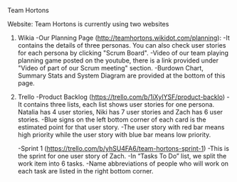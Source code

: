 Team Hortons

Website:
Team Hortons is currently using two websites
1. Wikia
	-Our Planning Page (http://teamhortons.wikidot.com/planning):
		-It contains the details of three personas. You can also check user stories for each persona by clicking "Scrum Board".
		-Video of our team playing planning game posted on the youtube, there is a link provided under "Video of part of our Scrum meeting" section.
        -Burdown Chart, Summary Stats and System Diagram are provided at the bottom of this page.


2. Trello
	-Product Backlog (https://trello.com/b/1iXylYSF/product-backlo)
		-It contains three lists, each list shows user stories for one persona. Natalia has 4 user stories, Niki has 7 user stories and Zach has 6 user stories.
		-Blue signs on the left bottom corner of each card is the estimated point for that user story.
		-The user story with red bar means high priority while the user story with blue bar means low priority.

	-Sprint 1 (https://trello.com/b/yhSU4FA6/team-hortons-sprint-1)
		-This is the sprint for one user story of Zach. 
		-In “Tasks To Do” list, we split the work item into 6 tasks.
		-Name abbreviations of people who will work on each task are listed in the right bottom corner. 



